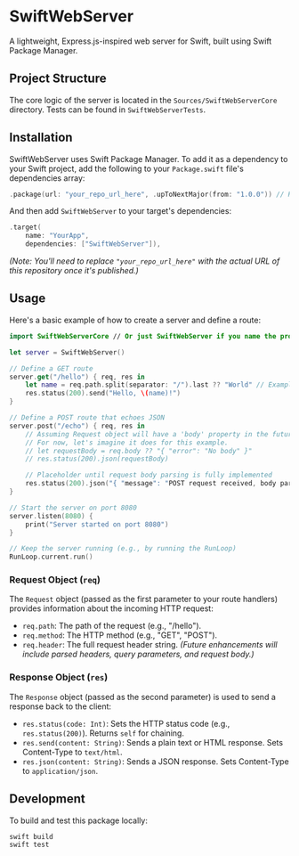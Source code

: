 # SwiftWebServer

A lightweight, Express.js-inspired web server for Swift, built using Swift Package Manager.

## Project Structure

The core logic of the server is located in the `Sources/SwiftWebServerCore` directory. Tests can be found in `SwiftWebServerTests`.

## Installation

SwiftWebServer uses Swift Package Manager. To add it as a dependency to your Swift project, add the following to your `Package.swift` file's dependencies array:

```swift
.package(url: "your_repo_url_here", .upToNextMajor(from: "1.0.0")) // Replace with actual URL and version
```

And then add `SwiftWebServer` to your target's dependencies:

```swift
.target(
    name: "YourApp",
    dependencies: ["SwiftWebServer"]),
```

*(Note: You'll need to replace `"your_repo_url_here"` with the actual URL of this repository once it's published.)*

## Usage

Here's a basic example of how to create a server and define a route:

```swift
import SwiftWebServerCore // Or just SwiftWebServer if you name the product differently

let server = SwiftWebServer()

// Define a GET route
server.get("/hello") { req, res in
    let name = req.path.split(separator: "/").last ?? "World" // Example: /hello/Jules
    res.status(200).send("Hello, \(name)!")
}

// Define a POST route that echoes JSON
server.post("/echo") { req, res in
    // Assuming Request object will have a 'body' property in the future
    // For now, let's imagine it does for this example.
    // let requestBody = req.body ?? "{ "error": "No body" }" 
    // res.status(200).json(requestBody)

    // Placeholder until request body parsing is fully implemented
    res.status(200).json("{ "message": "POST request received, body parsing TBD" }")
}

// Start the server on port 8080
server.listen(8080) {
    print("Server started on port 8080")
}

// Keep the server running (e.g., by running the RunLoop)
RunLoop.current.run() 
```

### Request Object (`req`)

The `Request` object (passed as the first parameter to your route handlers) provides information about the incoming HTTP request:

*   `req.path`: The path of the request (e.g., "/hello").
*   `req.method`: The HTTP method (e.g., "GET", "POST").
*   `req.header`: The full request header string.
    *(Future enhancements will include parsed headers, query parameters, and request body.)*

### Response Object (`res`)

The `Response` object (passed as the second parameter) is used to send a response back to the client:

*   `res.status(code: Int)`: Sets the HTTP status code (e.g., `res.status(200)`). Returns `self` for chaining.
*   `res.send(content: String)`: Sends a plain text or HTML response. Sets Content-Type to `text/html`.
*   `res.json(content: String)`: Sends a JSON response. Sets Content-Type to `application/json`.

## Development

To build and test this package locally:

```bash
swift build
swift test
```
